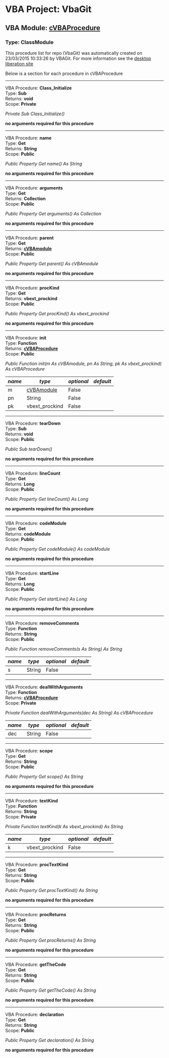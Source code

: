# VBA Project: **VbaGit**
## VBA Module: **[cVBAProcedure](/libraries/cVBAProcedure.cls "source is here")**
### Type: ClassModule  

This procedure list for repo (VbaGit) was automatically created on 23/03/2015 10:33:26 by VBAGit.
For more information see the [desktop liberation site](http://ramblings.mcpher.com/Home/excelquirks/drivesdk/gettinggithubready "desktop liberation")

Below is a section for each procedure in cVBAProcedure

---
VBA Procedure: **Class_Initialize**  
Type: **Sub**  
Returns: **void**  
Scope: **Private**  

*Private Sub Class_Initialize()*  

**no arguments required for this procedure**


---
VBA Procedure: **name**  
Type: **Get**  
Returns: **String**  
Scope: **Public**  

*Public Property Get name() As String*  

**no arguments required for this procedure**


---
VBA Procedure: **arguments**  
Type: **Get**  
Returns: **Collection**  
Scope: **Public**  

*Public Property Get arguments() As Collection*  

**no arguments required for this procedure**


---
VBA Procedure: **parent**  
Type: **Get**  
Returns: **[cVBAmodule](/libraries/cVBAmodule_cls.md "cVBAmodule")**  
Scope: **Public**  

*Public Property Get parent() As cVBAmodule*  

**no arguments required for this procedure**


---
VBA Procedure: **procKind**  
Type: **Get**  
Returns: **vbext_prockind**  
Scope: **Public**  

*Public Property Get procKind() As vbext_prockind*  

**no arguments required for this procedure**


---
VBA Procedure: **init**  
Type: **Function**  
Returns: **[cVBAProcedure](/libraries/cVBAProcedure_cls.md "cVBAProcedure")**  
Scope: **Public**  

*Public Function init(m As cVBAmodule, pn As String, pk As vbext_prockind) As cVBAProcedure*  

*name*|*type*|*optional*|*default*
---|---|---|---
m|[cVBAmodule](/libraries/cVBAmodule_cls.md "cVBAmodule")|False|
pn|String|False|
pk|vbext_prockind|False|


---
VBA Procedure: **tearDown**  
Type: **Sub**  
Returns: **void**  
Scope: **Public**  

*Public Sub tearDown()*  

**no arguments required for this procedure**


---
VBA Procedure: **lineCount**  
Type: **Get**  
Returns: **Long**  
Scope: **Public**  

*Public Property Get lineCount() As Long*  

**no arguments required for this procedure**


---
VBA Procedure: **codeModule**  
Type: **Get**  
Returns: **codeModule**  
Scope: **Public**  

*Public Property Get codeModule() As codeModule*  

**no arguments required for this procedure**


---
VBA Procedure: **startLine**  
Type: **Get**  
Returns: **Long**  
Scope: **Public**  

*Public Property Get startLine() As Long*  

**no arguments required for this procedure**


---
VBA Procedure: **removeComments**  
Type: **Function**  
Returns: **String**  
Scope: **Public**  

*Public Function removeComments(s As String) As String*  

*name*|*type*|*optional*|*default*
---|---|---|---
s|String|False|


---
VBA Procedure: **dealWithArguments**  
Type: **Function**  
Returns: **[cVBAProcedure](/libraries/cVBAProcedure_cls.md "cVBAProcedure")**  
Scope: **Private**  

*Private Function dealWithArguments(dec As String) As cVBAProcedure*  

*name*|*type*|*optional*|*default*
---|---|---|---
dec|String|False|


---
VBA Procedure: **scope**  
Type: **Get**  
Returns: **String**  
Scope: **Public**  

*Public Property Get scope() As String*  

**no arguments required for this procedure**


---
VBA Procedure: **textKind**  
Type: **Function**  
Returns: **String**  
Scope: **Private**  

*Private Function textKind(k As vbext_prockind) As String*  

*name*|*type*|*optional*|*default*
---|---|---|---
k|vbext_prockind|False|


---
VBA Procedure: **procTextKind**  
Type: **Get**  
Returns: **String**  
Scope: **Public**  

*Public Property Get procTextKind() As String*  

**no arguments required for this procedure**


---
VBA Procedure: **procReturns**  
Type: **Get**  
Returns: **String**  
Scope: **Public**  

*Public Property Get procReturns() As String*  

**no arguments required for this procedure**


---
VBA Procedure: **getTheCode**  
Type: **Get**  
Returns: **String**  
Scope: **Public**  

*Public Property Get getTheCode() As String*  

**no arguments required for this procedure**


---
VBA Procedure: **declaration**  
Type: **Get**  
Returns: **String**  
Scope: **Public**  

*Public Property Get declaration() As String*  

**no arguments required for this procedure**

